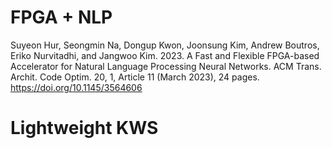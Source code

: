 # FPGA + NLP
Suyeon Hur, Seongmin Na, Dongup Kwon, Joonsung Kim, Andrew Boutros, Eriko Nurvitadhi, and Jangwoo Kim. 2023. A Fast and Flexible FPGA-based Accelerator for Natural Language Processing Neural Networks. ACM Trans. Archit. Code Optim. 20, 1, Article 11 (March 2023), 24 pages. https://doi.org/10.1145/3564606

# Lightweight KWS 
